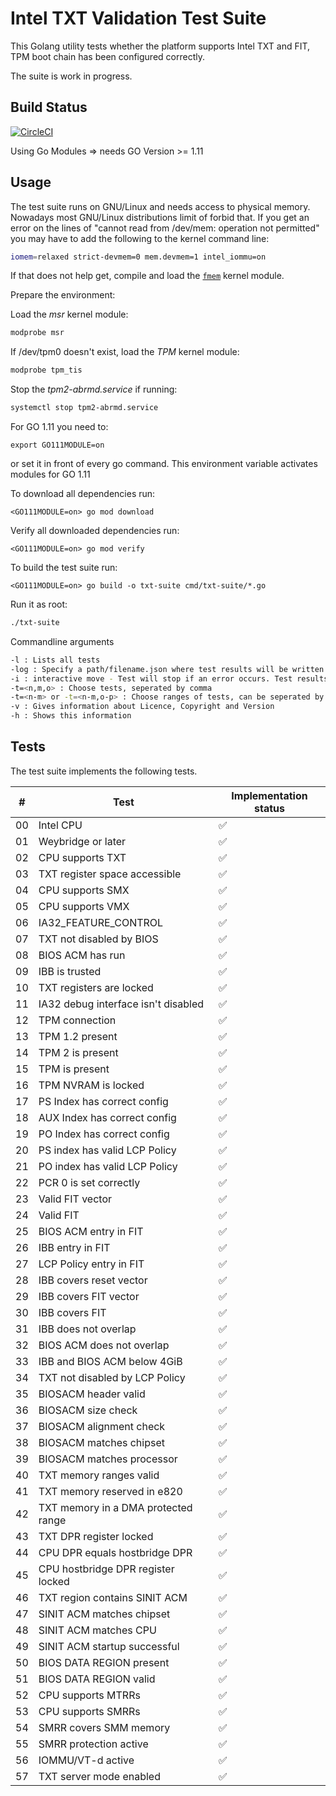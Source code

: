 Intel TXT Validation Test Suite
===============================

This Golang utility tests whether the platform supports Intel TXT and FIT, TPM
boot chain has been configured correctly.

The suite is work in progress.

Build Status
-----------
[![CircleCI](https://circleci.com/gh/9elements/txt-suite.svg?style=svg)](https://circleci.com/gh/9elements/txt-suite)


Using Go Modules => needs GO Version >= 1.11

Usage
-----

The test suite runs on GNU/Linux and needs access to physical memory. Nowadays
most GNU/Linux distributions limit of forbid that. If you get an error on the
lines of "cannot read from /dev/mem: operation not permitted" you may have to
add the following to the kernel command line:

```bash
iomem=relaxed strict-devmem=0 mem.devmem=1 intel_iommu=on
```

If that does not help get, compile and load the
[`fmem`](https://github.com/9elements/fmem) kernel module.

Prepare the environment:

Load the *msr* kernel module:
```bash
modprobe msr
```

If /dev/tpm0 doesn't exist, load the *TPM* kernel module:
```bash
modprobe tpm_tis
```

Stop the *tpm2-abrmd.service* if running:
```bash
systemctl stop tpm2-abrmd.service
```

For GO 1.11 you need to:
```
export GO111MODULE=on
```
or set it in front of every go command.
This environment variable activates modules for GO 1.11


To download all dependencies run:
```
<GO111MODULE=on> go mod download
```

Verify all downloaded dependencies run:
```
<GO111MODULE=on> go mod verify
```

To build the test suite run:

```
<GO111MODULE=on> go build -o txt-suite cmd/txt-suite/*.go
```

Run it as root:

```bash
./txt-suite
```

Commandline arguments
```bash
-l : Lists all tests
-log : Specify a path/filename.json where test results will be written (only in combination with test enforcing (-i option))
-i : interactive move - Test will stop if an error occurs. Test results will be written to test_log.json
-t=<n,m,o> : Choose tests, seperated by comma
-t=<n-m> or -t=<n-m,o-p> : Choose ranges of tests, can be seperated by comma
-v : Gives information about Licence, Copyright and Version
-h : Shows this information
```

Tests
-----

The test suite implements the following tests.

|  # | Test                                             | Implementation status  |
| -- | ------------------------------------------------ | ---------------------- |
| 00 | Intel CPU                                        | :white_check_mark:     |
| 01 | Weybridge or later                               | :white_check_mark:     |
| 02 | CPU supports TXT                                 | :white_check_mark:     |
| 03 | TXT register space accessible                    | :white_check_mark:     |
| 04 | CPU supports SMX                                 | :white_check_mark:     |
| 05 | CPU supports VMX                                 | :white_check_mark:     |
| 06 | IA32_FEATURE_CONTROL                             | :white_check_mark:     |
| 07 | TXT not disabled by BIOS                         | :white_check_mark:     |
| 08 | BIOS ACM has run                                 | :white_check_mark:     |
| 09 | IBB is trusted                                   | :white_check_mark:     |
| 10 | TXT registers are locked                         | :white_check_mark:     |
| 11 | IA32 debug interface isn't disabled              | :white_check_mark:     |
| 12 | TPM connection                                   | :white_check_mark:     |
| 13 | TPM 1.2 present                                  | :white_check_mark:     |
| 14 | TPM 2 is present                                 | :white_check_mark:     |
| 15 | TPM is present                                   | :white_check_mark:     |
| 16 | TPM NVRAM is locked                              | :white_check_mark:     |
| 17 | PS Index has correct config                      | :white_check_mark:     |
| 18 | AUX Index has correct config                     | :white_check_mark:     |
| 19 | PO Index has correct config                      | :white_check_mark:     |
| 20 | PS index has valid LCP Policy                    | :white_check_mark:     |
| 21 | PO index has valid LCP Policy                    | :white_check_mark:     |
| 22 | PCR 0 is set correctly                           | :white_check_mark:     |
| 23 | Valid FIT vector                                 | :white_check_mark:     |
| 24 | Valid FIT                                        | :white_check_mark:     |
| 25 | BIOS ACM entry in FIT                            | :white_check_mark:     |
| 26 | IBB entry in FIT                                 | :white_check_mark:     |
| 27 | LCP Policy entry in FIT                          | :white_check_mark:     |
| 28 | IBB covers reset vector                          | :white_check_mark:     |
| 29 | IBB covers FIT vector                            | :white_check_mark:     |
| 30 | IBB covers FIT                                   | :white_check_mark:     |
| 31 | IBB does not overlap                             | :white_check_mark:     |
| 32 | BIOS ACM does not overlap                        | :white_check_mark:     |
| 33 | IBB and BIOS ACM below 4GiB                      | :white_check_mark:     |
| 34 | TXT not disabled by LCP Policy                   | :white_check_mark:     |
| 35 | BIOSACM header valid                             | :white_check_mark:     |
| 36 | BIOSACM size check                               | :white_check_mark:     |
| 37 | BIOSACM alignment check                          | :white_check_mark:     |
| 38 | BIOSACM matches chipset                          | :white_check_mark:     |
| 39 | BIOSACM matches processor                        | :white_check_mark:     |
| 40 | TXT memory ranges valid                          | :white_check_mark:     |
| 41 | TXT memory reserved in e820                      | :white_check_mark:     |
| 42 | TXT memory in a DMA protected range              | :white_check_mark:     |
| 43 | TXT DPR register locked                          | :white_check_mark:     |
| 44 | CPU DPR equals hostbridge DPR                    | :white_check_mark:     |
| 45 | CPU hostbridge DPR register locked               | :white_check_mark:     |
| 46 | TXT region contains SINIT ACM                    | :white_check_mark:     |
| 47 | SINIT ACM matches chipset                        | :white_check_mark:     |
| 48 | SINIT ACM matches CPU                            | :white_check_mark:     |
| 49 | SINIT ACM startup successful                     | :white_check_mark:     |
| 50 | BIOS DATA REGION present                         | :white_check_mark:     |
| 51 | BIOS DATA REGION valid                           | :white_check_mark:     |
| 52 | CPU supports MTRRs                               | :white_check_mark:     |
| 53 | CPU supports SMRRs                               | :white_check_mark:     |
| 54 | SMRR covers SMM memory                           | :white_check_mark:     |
| 55 | SMRR protection active                           | :white_check_mark:     |
| 56 | IOMMU/VT-d active                                | :white_check_mark:     |
| 57 | TXT server mode enabled                          | :white_check_mark:     |
